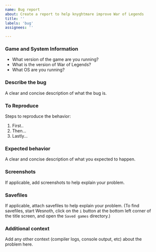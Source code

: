 ```yaml
---
name: Bug report
about: Create a report to help knyghtmare improve War of Legends
title: ''
labels: 'bug'
assignees: ''

---
```


### Game and System Information
 - What version of the game are you running?
 - What is the version of War of Legends?
 - What OS are you running?

### Describe the bug
A clear and concise description of what the bug is.

### To Reproduce
Steps to reproduce the behavior:

1. First..
2. Then...
3. Lastly...

### Expected behavior
A clear and concise description of what you expected to happen.

### Screenshots
If applicable, add screenshots to help explain your problem.

### Savefiles
If applicable, attach savefiles to help explain your problem. (To find savefiles, start Wesnoth, click on the `i` button at the bottom left corner of the title screen, and open the `Saved games` directory.)

### Additional context
Add any other context (compiler logs, console output, etc) about the problem here.